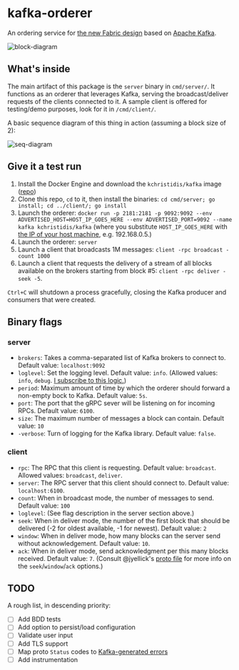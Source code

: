 # kafka-orderer

An ordering service for [the new Fabric design](https://github.com/hyperledger/fabric/wiki/Next-Consensus-Architecture-Proposal) based on [Apache Kafka](http://kafka.apache.org).

![block-diagram](https://cloud.githubusercontent.com/assets/14876848/18290826/0293d9a4-7453-11e6-8d70-f89d1577c235.png)

## What's inside

The main artifact of this package is the `server` binary in `cmd/server/`. It functions as an orderer that leverages Kafka, serving the broadcast/deliver requests of the clients connected to it. A sample client is offered for testing/demo purposes, look for it in ``/cmd/client/``.

A basic sequence diagram of this thing in action (assuming a block size of 2):

![seq-diagram](https://cloud.githubusercontent.com/assets/14876848/18290347/27f5f40e-7451-11e6-8afe-eeeb67a5ce3b.png)

## Give it a test run

1. Install the Docker Engine and download the `kchristidis/kafka` image ([repo](https://github.com/kchristidis/docker-kafka))
2. Clone this repo, `cd` to it, then install the binaries: `cd cmd/server; go install; cd ../client/; go install`
3. Launch the orderer: `docker run -p 2181:2181 -p 9092:9092 --env ADVERTISED_HOST=HOST_IP_GOES_HERE --env ADVERTISED_PORT=9092 --name kafka kchristidis/kafka` (where you substitute `HOST_IP_GOES_HERE` with [the IP of your host machine](http://superuser.com/a/1080211), e.g. 192.168.0.5.)
3. Launch the orderer: `server`
4. Launch a client that broadcasts 1M messages: `client -rpc broadcast -count 1000`
5. Launch a client that requests the delivery of a stream of all blocks available on the brokers starting from block #5: `client -rpc deliver -seek -5`.

`Ctrl+C` will shutdown a process gracefully, closing the Kafka producer and consumers that were created.

## Binary flags

### server

- `brokers`: Takes a comma-separated list of Kafka brokers to connect to. Default value: `localhost:9092`
- `loglevel`: Set the logging level. Default value: `info`. (Allowed values: `info`, `debug`. [I subscribe to this logic.](http://dave.cheney.net/2015/11/05/lets-talk-about-logging))
- `period`: Maximum amount of time by which the orderer should forward a non-empty bock to Kafka. Default value: `5s`.
- `port`: The port that the gRPC sever will be listening on for incoming RPCs. Default value: `6100`.
- `size`: The maximum number of messages a block can contain. Default value: `10`
- `-verbose`: Turn of logging for the Kafka library. Default value: `false`.

### client

- `rpc`: The RPC that this client is requesting. Default value: `broadcast`. Allowed values: `broadcast`, `deliver`.
- `server`: The RPC server that this client should connect to. Default value: `localhost:6100`.
- `count`: When in broadcast mode, the number of messages to send. Default value: `100`
- `loglevel`: (See flag description in the server section above.)
- `seek`: When in deliver mode, the number of the first block that should be delivered (-2 for oldest available, -1 for newest). Default value: `2`
- `window`: When in deliver mode, how many blocks can the server send without acknowledgement. Default value: `10`.
- `ack`: When in deliver mode, send acknowledgment per this many blocks received. Default value: `7`. (Consult @jyellick's [proto file](https://github.com/kchristidis/kafka-orderer/blob/devel/ab/ab.proto) for more info on the `seek`/`window`/`ack` options.)

## TODO

A rough list, in descending priority:

- [ ] Add BDD tests
- [ ] Add option to persist/load configuration
- [ ] Validate user input
- [ ] Add TLS support
- [ ] Map proto `Status` codes to [Kafka-generated
  errors](https://cwiki.apache.org/confluence/display/KAFKA/A+Guide+To+The+Kafka+Protocol#AGuideToTheKafkaProtocol-ErrorCodes)
- [ ] Add instrumentation
